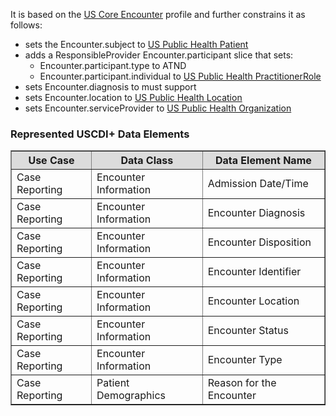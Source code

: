 It is based on the [US Core Encounter]({{site.data.fhir.ver.hl7fhiruscore}}/StructureDefinition-us-core-encounter.html) profile and further constrains it as follows:
* sets the Encounter.subject to [US Public Health Patient](StructureDefinition-us-ph-patient.html)
* adds a ResponsibleProvider Encounter.participant slice that sets:
    * Encounter.participant.type to ATND
    * Encounter.participant.individual to [US Public Health PractitionerRole]({{site.data.fhir.ver.hl7fhiruscore}}/StructureDefinition-us-core-practitionerrole.html)
* sets Encounter.diagnosis to must support
* sets Encounter.location to [US Public Health Location](StructureDefinition-us-ph-location.html)
* sets Encounter.serviceProvider to [US Public Health Organization](StructureDefinition-us-ph-organization.html)

### Represented USCDI+ Data Elements

<table border="1">
    <thead>
        <tr style="background-color:#DCDCDC">
            <th style="text-align: center; vertical-align: middle;">Use Case</th>
            <th style="text-align: center; vertical-align: middle;">Data Class</th>
            <th style="text-align: center; vertical-align: middle;">Data Element Name</th>
        </tr>
    </thead>
    <tbody>
        <tr>
            <td>Case Reporting</td>
            <td>Encounter Information</td>
            <td>Admission Date/Time</td>
        </tr>
        <tr>
            <td>Case Reporting</td>
            <td>Encounter Information</td>
            <td>Encounter Diagnosis</td>
        </tr>
        <tr>
            <td>Case Reporting</td>
            <td>Encounter Information</td>
            <td>Encounter Disposition</td>
        </tr>
        <tr>
            <td>Case Reporting</td>
            <td>Encounter Information</td>
            <td>Encounter Identifier</td>
        </tr>
        <tr>
            <td>Case Reporting</td>
            <td>Encounter Information</td>
            <td>Encounter Location</td>
        </tr>
        <tr>
            <td>Case Reporting</td>
            <td>Encounter Information</td>
            <td>Encounter Status</td>
        </tr>
        <tr>
            <td>Case Reporting</td>
            <td>Encounter Information</td>
            <td>Encounter Type</td>
        </tr>
        <tr>
            <td>Case Reporting</td>
            <td>Patient Demographics</td>
            <td>Reason for the Encounter</td>
        </tr>
    </tbody>
</table>